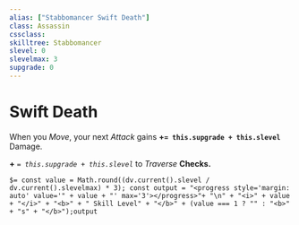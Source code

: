 ```yaml
---
alias: ["Stabbomancer Swift Death"]
class: Assassin
cssclass: 
skilltree: Stabbomancer
slevel: 0
slevelmax: 3
supgrade: 0
---
```

# Swift Death

When you *Move*, your next *Attack* gains __+`= this.supgrade + this.slevel`__ Damage.

__+__ *`= this.supgrade + this.slevel`* to *Traverse* __Checks.__

`$= const value = Math.round((dv.current().slevel / dv.current().slevelmax) * 3); const output = "<progress style='margin: auto' value='" + value + "' max='3'></progress>"+ "\n" + "<i>" + value + "</i>" + "<b>" + " Skill Level" + "</b>" + (value === 1 ? "" : "<b>" + "s" + "</b>");output`